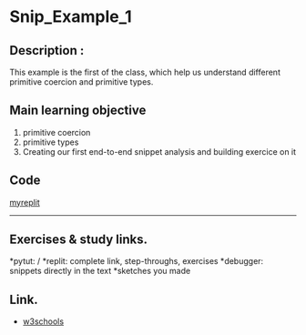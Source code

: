 # Snip_Example_1

## Description :
This example is the first of the class, which help us understand different primitive coercion and primitive types.


## Main learning objective
1. primitive coercion 
2. primitive types
3. Creating our first end-to-end snippet analysis and building exercice on it

## Code
[myreplit](https://repl.it/@Ludovic7127/IroncladWebbedOutcome)
___

## Exercises & study links.  
*pytut: /
*replit: complete link, step-throughs, exercises
*debugger: snippets directly in the text
*sketches you made

## Link.  
* [w3schools](https://www.w3schools.com/js/js_datatypes.asp)

